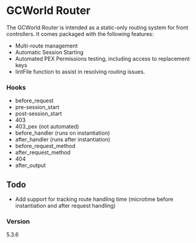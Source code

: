 # GCWorld Router

The GCWorld Router is intended as a static-only routing system for front controllers.  It comes packaged with the following features:

  - Multi-route management
  - Automatic Session Starting
  - Automated PEX Permissions testing, including access to replacement keys
  - lintFile function to assist in resolving routing issues.


### Hooks
 - before_request
 - pre-session_start
 - post-session_start
 - 403
 - 403_pex (not automated)
 - before_handler (runs on instantiation)
 - after_handler (runs after instantiation)
 - before_request_method
 - after_request_method
 - 404
 - after_output
 

## Todo

  - Add support for tracking route handling time (microtime before instantiation and after request handling)

### Version
5.3.6
